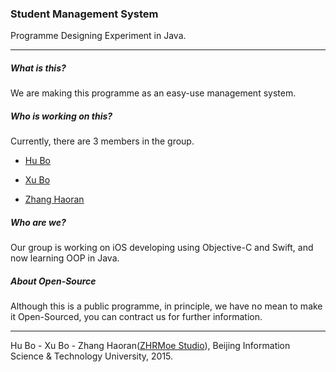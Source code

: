 ### Student Management System

Programme Designing Experiment in Java.

* * *

##### What is this?

We are making this programme as an easy-use management system.

##### Who is working on this?

Currently, there are 3 members in the group.

- [Hu Bo](https://github.com/billhu1996)

- [Xu Bo](https://github.com/lyzl)

- [Zhang Haoran](https://github.com/zhr19960917)

##### Who are we?

Our group is working on iOS developing using Objective-C and Swift, and now learning OOP in Java.

##### About Open-Source

Although this is a public programme, in principle, we have no mean to make it Open-Sourced, you can contract us for further information.

* * *

Hu Bo - Xu Bo - Zhang Haoran([ZHRMoe Studio](http://zhrmoe.iflab.org/)), Beijing Information Science & Technology University, 2015.
